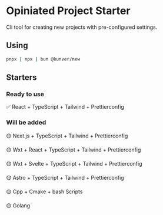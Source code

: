 # Opiniated Project Starter

Cli tool for creating new projects with pre-configured settings.

## Using

```bash
pnpx | npx | bun @kunver/new
```

## Starters

### Ready to use

✅ React + TypeScript + Tailwind + Prettierconfig

### Will be added

🟡 Next.js + TypeScript + Tailwind + Prettierconfig

🟡 Wxt + React + TypeScript + Tailwind + Prettierconfig

🟡 Wxt + Svelte + TypeScript + Tailwind + Prettierconfig

🟡 Astro + TypeScript + Tailwind + Prettierconfig

🟡 Cpp + Cmake + bash Scripts

🟡 Golang
